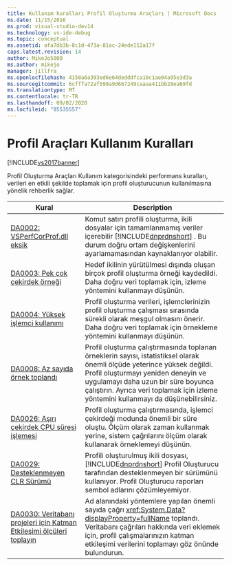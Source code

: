 ```yaml
---
title: Kullanım kuralları Profil Oluşturma Araçları | Microsoft Docs
ms.date: 11/15/2016
ms.prod: visual-studio-dev14
ms.technology: vs-ide-debug
ms.topic: conceptual
ms.assetid: afa7db3b-8c1d-473a-81ac-24ede112a17f
caps.latest.revision: 14
author: MikeJo5000
ms.author: mikejo
manager: jillfra
ms.openlocfilehash: 4158a6a393ed6e64dedddfca10c1ae04a95e3d3a
ms.sourcegitcommit: 6cfffa72af599a9d667249caaaa411bb28ea69fd
ms.translationtype: MT
ms.contentlocale: tr-TR
ms.lasthandoff: 09/02/2020
ms.locfileid: "85535557"
---
```

# <a name="profiling-tools-usage-rules"></a>Profil Araçları Kullanım Kuralları
[!INCLUDE[vs2017banner](../includes/vs2017banner.md)]

Profil Oluşturma Araçları Kullanım kategorisindeki performans kuralları, verileri en etkili şekilde toplamak için profil oluşturucunun kullanılmasına yönelik rehberlik sağlar.  
  
|Kural|Description|  
|-|-|  
|[DA0002: VSPerfCorProf.dll eksik](../profiling/da0002-vsperfcorprof-dll-is-missing.md)|Komut satırı profili oluşturma, ikili dosyalar için tamamlanmamış veriler içerebilir [!INCLUDE[dnprdnshort](../includes/dnprdnshort-md.md)] . Bu durum doğru ortam değişkenlerini ayarlamamasından kaynaklanıyor olabilir.|  
|[DA0003: Pek çok çekirdek örneği](../profiling/da0003-many-kernel-samples.md)|Hedef ikilinin yürütülmesi dışında oluşan birçok profil oluşturma örneği kaydedildi. Daha doğru veri toplamak için, izleme yöntemini kullanmayı düşünün.|  
|[DA0004: Yüksek işlemci kullanımı](../profiling/da0004-high-processor-usage.md)|Profil oluşturma verileri, işlemclerinizin profil oluşturma çalışması sırasında sürekli olarak meşgul olmasını önerir. Daha doğru veri toplamak için örnekleme yöntemini kullanmayı düşünün.|  
|[DA0008: Az sayıda örnek toplandı](../profiling/da0008-few-samples-collected.md)|Profil oluşturma çalıştırmasında toplanan örneklerin sayısı, istatistiksel olarak önemli ölçüde yeterince yüksek değildi. Profil oluşturmayı yeniden deneyin ve uygulamayı daha uzun bir süre boyunca çalıştırın. Ayrıca veri toplamak için izleme yöntemini kullanmayı da düşünebilirsiniz.|  
|[DA0026: Aşırı çekirdek CPU süresi işlemesi](../profiling/da0026-excessive-kernel-cpu-time-processing.md)|Profil oluşturma çalıştırmasında, işlemci çekirdeği modunda önemli bir süre oluştu. Ölçüm olarak zaman kullanmak yerine, sistem çağrılarını ölçüm olarak kullanarak örneklemeyi düşünün.|  
|[DA0029: Desteklenmeyen CLR Sürümü](../profiling/da0029-unsupported-clr-version.md)|Profili oluşturulmuş ikili dosyası, [!INCLUDE[dnprdnshort](../includes/dnprdnshort-md.md)] Profil Oluşturucu tarafından desteklenmeyen bir sürümünü kullanıyor. Profil Oluşturucu raporları sembol adlarını çözümleyemiyor.|  
|[DA0030: Veritabanı projeleri için Katman Etkileşimi ölçüleri toplayın](../profiling/da0030-gather-tier-interaction-measurements-for-database-projects.md)|Ad alanındaki yöntemlere yapılan önemli sayıda çağrı <xref:System.Data?displayProperty=fullName> toplandı. Veritabanı çağrıları hakkında veri eklemek için, profil çalışmalarınızın katman etkileşimi verilerini toplamayı göz önünde bulundurun.|
